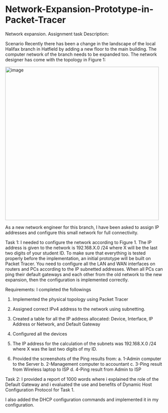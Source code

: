 # Network-Expansion-Prototype-in-Packet-Tracer

Network expansion.
Assignment task Description: 

Scenario
Recently there has been a change in the landscape of the local Halifax branch in Hatfield by adding a new floor to the main building. 
The computer network of the branch needs to be expanded too. The network designer has come with the topology in Figure 1: 


<img width="488" alt="image" src="https://user-images.githubusercontent.com/100693212/181981871-d36ae7af-07fe-49c9-b061-ad8aded80e9a.png">

 
 
As a new network engineer for this branch, I have been asked to assign IP addresses and configure this small network for full connectivity.



Task 1:
I needed to configure the network according to Figure 1. The IP address is given to the network is 192.168.X.0 /24 where X will be the last two digits of your student ID.
To make sure that everything is tested properly before the implementation, an initial prototype will be built on Packet Tracer. 
You need to configure all the LAN and WAN interfaces on routers and PCs according to the IP subnetted addresses.
When all PCs can ping their default gateways and each other from the old network to the new expansion, then the configuration is implemented correctly.

Requirements:
I completed the followings

1.	Implemented the physical topology using Packet Tracer
2.	Assigned correct IPv4 address to the network using subnetting.
3.	Created a table for all the IP address allocated:
Device, 	Interface, 	IP Address or Network, and 	Default Gateway 
			
			
4.	Configured all the devices  
5.	The IP address for the calculation of the subnets was 192.168.X.0 /24 where X was the last two digits of my ID.

6.	Provided the screenshots of the Ping results from:
a.	1-Admin computer to the Server
b.	2-Management computer to accountant
c.	3-Ping result from Wireless laptop to ISP
d.	4-Ping result from Admin to ISP

Task 2:
I provided a report of 1000 words where i explained the role of the Default Gateway and i evaluated the use and benefits of Dynamic Host Configuration Protocol for Task 1. 

I also added the DHCP configuration commands and implemented it in my configuration.
